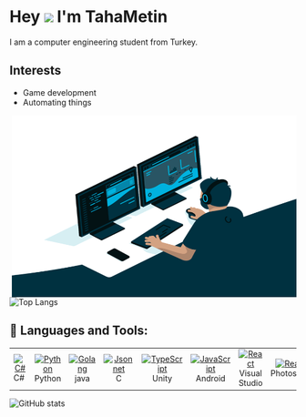 # Hey <img src="https://media.giphy.com/media/hvRJCLFzcasrR4ia7z/giphy.gif" width="25px">  I'm TahaMetin 
I am a computer engineering student from Turkey.
  
## Interests ##
- Game development
- Automating things

<img align="right" alt="GIF" src="https://github.com/TahaMetin/TahaMetin/blob/main/code.gif?raw=true" width="500" height="320" />

![Top Langs](https://github-readme-stats.vercel.app/api/top-langs/?username=TahaMetin&theme=tokyonight)

## 🧰 Languages and Tools:
<table>
  <tr>
    <td align="center" width="96">
      <a href="#macropower-tech">
        <img src="https://devicons.github.io/devicon/devicon.git/icons/csharp/csharp-original.svg" width="48" height="48" alt="C#" />
      </a>
      <br>C#&nbsp;
    </td>
    <td align="center" width="96">
      <a href="#macropower-tech">
        <img src="https://devicons.github.io/devicon/devicon.git/icons/python/python-original.svg" width="48" height="48" alt="Python" />
      </a>
      <br>Python
    </td>
    <td align="center" width="96">
      <a href="#macropower-tech">
        <img src="https://devicon.dev/devicon.git/icons/java/java-original-wordmark.svg" width="48" height="48" alt="Golang" />
      </a>
      <br>java
    </td>
    <td align="center" width="96">
      <a href="#macropower-tech">
        <img src="https://devicon.dev/devicon.git/icons/c/c-original.svg" width="48" height="48" alt="Jsonnet" />
      </a>
      <br>C
    </td>
    <td align="center" width="96">
      <a href="#macropower-tech">
        <img src="https://banner2.cleanpng.com/20180811/sgg/kisspng-brand-unity-5b6eea4aaa2ed0.5639891215339955946971.jpg" width="48" height="48" alt="TypeScript" />
      </a>
      <br>Unity
    </td>
    <td align="center" width="96">
      <a href="#macropower-tech">
        <img src="https://devicon.dev/devicon.git/icons/android/android-original.svg" width="48" height="48" alt="JavaScript" />
      </a>
      <br>Android
    </td>
    <td align="center" width="96">
      <a href="#macropower-tech" >
        <img src="https://devicon.dev/devicon.git/icons/visualstudio/visualstudio-plain.svg" width="48" height="48" alt="React" />
      </a>
      <br>Visual Studio
    </td>
    <td align="center" width="96">
      <a href="#macropower-tech" >
        <img src="https://devicon.dev/devicon.git/icons/photoshop/photoshop-line.svg" width="48" height="48" alt="React" />
      </a>
      <br>Photoshop
    </td>
  </tr>
</table>


![GitHub stats](https://github-readme-stats.vercel.app/api?username=TahaMetin&show_icons=true&theme=tokyonight)
